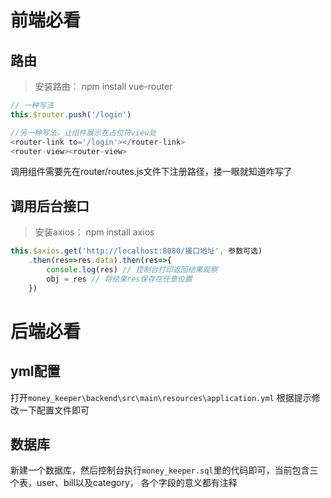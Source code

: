 # 前端必看

## 路由

> 安装路由： npm install vue-router

``` js
// 一种写法
this.$router.push('/login')

//另一种写法，让组件展示在占位符view处
<router-link to='/login'></router-link>
<router-view><router-view>
```
调用组件需要先在router/routes.js文件下注册路径，搂一眼就知道咋写了

## 调用后台接口

> 安装axios： npm install axios

``` js
this.$axios.get('http://localhost:8080/接口地址', 参数可选)
    .then(res=>res.data).then(res=>{
        console.log(res) // 控制台打印返回结果观察
        obj = res // 将结果res保存在任意位置
    })
```

# 后端必看

## yml配置

打开`money_keeper\backend\src\main\resources\application.yml`
根据提示修改一下配置文件即可

## 数据库

新建一个数据库，然后控制台执行`money_keeper.sql`里的代码即可，当前包含三个表，user、bill以及category，
各个字段的意义都有注释